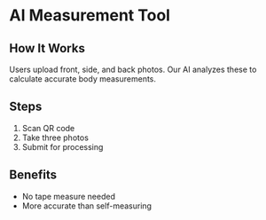 # AI Measurement Tool

## How It Works
Users upload front, side, and back photos. Our AI analyzes these to calculate accurate body measurements.

## Steps
1. Scan QR code
2. Take three photos
3. Submit for processing

## Benefits
- No tape measure needed
- More accurate than self-measuring

